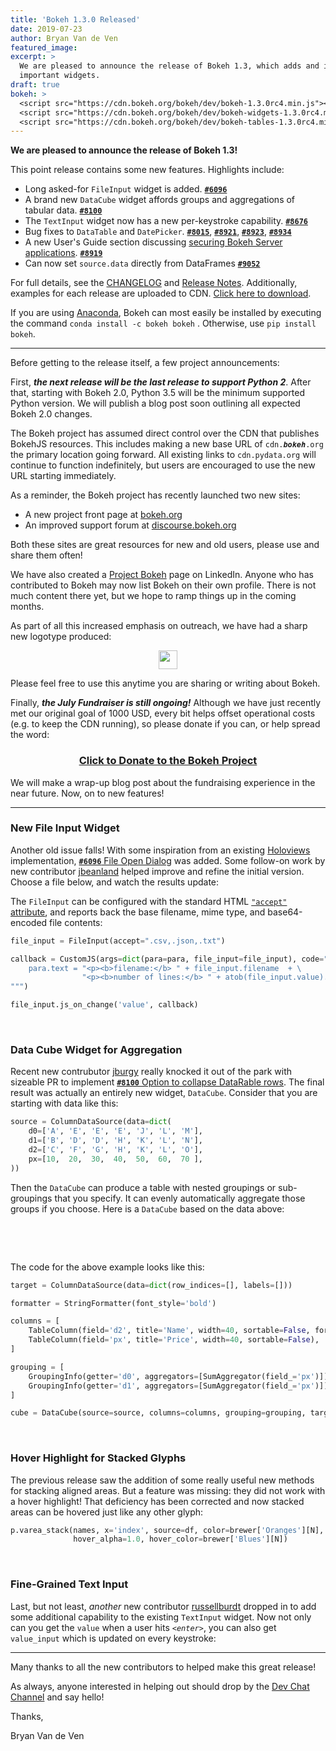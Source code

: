 ```yaml
---
title: 'Bokeh 1.3.0 Released'
date: 2019-07-23
author: Bryan Van de Ven
featured_image:
excerpt: >
  We are pleased to announce the release of Bokeh 1.3, which adds and improves
  important widgets.
draft: true
bokeh: >
  <script src="https://cdn.bokeh.org/bokeh/dev/bokeh-1.3.0rc4.min.js"></script>
  <script src="https://cdn.bokeh.org/bokeh/dev/bokeh-widgets-1.3.0rc4.min.js"></script>
  <script src="https://cdn.bokeh.org/bokeh/dev/bokeh-tables-1.3.0rc4.min.js"></script>
---
```


**We are pleased to announce the release of Bokeh 1.3!**

This point release contains some new features. Highlights include:

* Long asked-for ``FileInput`` widget is added. [**``#6096``**](https://github.com/bokeh/bokeh/issues/6096)
* A brand new ``DataCube`` widget affords groups and aggregations of tabular data. [**``#8100``**](https://github.com/bokeh/bokeh/issues/8100)
* The ``TextInput`` widget now has a new per-keystroke capability. [**``#8676``**](https://github.com/bokeh/bokeh/issues/8676)
* Bug fixes to ``DataTable`` and ``DatePicker``. [**``#8015``**](https://github.com/bokeh/bokeh/issues/8015), [**``#8921``**](https://github.com/bokeh/bokeh/issues/8921), [**``#8923``**](https://github.com/bokeh/bokeh/issues/8923), [**``#8934``**](https://github.com/bokeh/bokeh/issues/8934)
* A new User's Guide section discussing [securing Bokeh Server applications](https://bokeh.pydata.org/en/latest/docs/user_guide/server.html#security). [**``#8919``**](https://github.com/bokeh/bokeh/issues/8919)
* Can now set `source.data` directly from DataFrames [**``#9052``**](https://github.com/bokeh/bokeh/issues/9052)

For full details, see the [CHANGELOG](https://github.com/bokeh/bokeh/blob/master/CHANGELOG)
and [Release Notes](https://bokeh.pydata.org/en/latest/docs/releases.html).
Additionally, examples for each release are uploaded to CDN.
[Click here to download](https://cdn.bokeh.org/bokeh/examples/examples-1.3.0.zip).

If you are using
[Anaconda](https://www.anaconda.com/downloads), Bokeh can most easily be installed
by executing the command ``conda install -c bokeh bokeh`` . Otherwise, use
``pip install bokeh``.

-----

Before getting to the release itself, a few project announcements:

First, ***the next release will be the last release to support Python 2***.
After that, starting with Bokeh 2.0, Python 3.5 will be the minimum supported Python version.
We will publish a blog post soon outlining all expected Bokeh 2.0 changes.

The Bokeh project has assumed direct control over the CDN that publishes BokehJS
resources. This includes making a new base URL of ``cdn.``***``bokeh``***``.org`` the primary
location going forward. All existing links to ``cdn.pydata.org`` will continue
to function indefinitely, but users are encouraged to use the new URL
starting immediately.

As a reminder, the Bokeh project has recently launched two new sites:

* A new project front page at [bokeh.org](https://bokeh.org)
* An improved support forum at [discourse.bokeh.org](https://discourse.bokeh.org)

Both these sites are great resources for new and old users, please use and share
them often!

We have also created a [Project Bokeh](ttps://www.linkedin.com/company/20282761/)
page on LinkedIn. Anyone who has contributed to Bokeh may now list Bokeh on their
own profile.
There is not much content there yet, but we hope to ramp things up in the coming
months.

As part of all this increased emphasis on outreach, we have had a sharp new logotype
produced:

<center>
<img src="https://static.bokeh.org/logos/logotype.svg" height="30" /><p />
</center>

Please feel free to use this anytime you are sharing or writing about Bokeh.

Finally, ***the July Fundraiser is still ongoing!*** Although we have just recently met
our original goal of 1000 USD, every bit helps offset operational costs (e.g. to
keep the CDN running), so please donate if you can, or help spread the word:

<center>
<a href="https://numfocus.salsalabs.org/bokeh-july-fundraiser/index.html">
<b><h3>Click to Donate to the Bokeh Project</h3></b>
</a><p />
</center>

We will make a wrap-up blog post about the fundraising experience in the near future.
Now, on to new features!

-----

### New File Input Widget

Another old issue falls! With some inspiration from an existing [Holoviews](https://holoviews.org)
implementation, [**``#6096``** File Open Dialog](https://github.com/bokeh/bokeh/issues/6096) was
added. Some follow-on work by new contributor [jbeanland](https://github.com/jbeanland) helped
improve and refine the initial version.
Choose a file below, and watch the results update:

<div id="file-input" width="100%"></div>

<script>
  fetch('/static/release-1-3-0/file-input.json')
    .then(function(response) { return response.json(); })
    .then(function(item) { Bokeh.embed.embed_item(item, "file-input"); })
</script>

The ``FileInput`` can be configured with the standard HTML [``"accept"`` attribute](https://www.w3schools.com/tags/att_input_accept.asp),
and reports back the base filename, mime type, and base64-encoded file contents:

```python
file_input = FileInput(accept=".csv,.json,.txt")

callback = CustomJS(args=dict(para=para, file_input=file_input), code="""
    para.text = "<p><b>filename:</b> " + file_input.filename  + \
                "<p><b>number of lines:</b> " + atob(file_input.value).split('\\n').length
""")

file_input.js_on_change('value', callback)
```

&nbsp;

### Data Cube Widget for Aggregation

Recent new contrubutor [jburgy](https://github.com/jburgy) really knocked it out of the
park with sizeable PR to implement [**``#8100``** Option to collapse DataRable rows](https://github.com/bokeh/bokeh/issues/8100). The final result was actually an entirely new widget,
``DataCube``. Consider that you are starting with data like this:

```python
source = ColumnDataSource(data=dict(
    d0=['A', 'E', 'E', 'E', 'J', 'L', 'M'],
    d1=['B', 'D', 'D', 'H', 'K', 'L', 'N'],
    d2=['C', 'F', 'G', 'H', 'K', 'L', 'O'],
    px=[10,  20,  30,  40,  50,  60,  70 ],
))
```

Then the ``DataCube`` can produce a table with nested groupings or sub-groupings that
you specify. It can evenly automatically aggregate those groups if you
choose. Here is a ``DataCube`` based on the data above:

&nbsp;

<center>
<div id="data-cube"></div>
</center>

<script>
  fetch('/static/release-1-3-0/data-cube.json')
    .then(function(response) { return response.json(); })
    .then(function(item) { Bokeh.embed.embed_item(item, "data-cube"); })
</script>

&nbsp;

The code for the above example looks like this:

```python
target = ColumnDataSource(data=dict(row_indices=[], labels=[]))

formatter = StringFormatter(font_style='bold')

columns = [
    TableColumn(field='d2', title='Name', width=40, sortable=False, formatter=formatter),
    TableColumn(field='px', title='Price', width=40, sortable=False),
]

grouping = [
    GroupingInfo(getter='d0', aggregators=[SumAggregator(field_='px')]),
    GroupingInfo(getter='d1', aggregators=[SumAggregator(field_='px')])
]

cube = DataCube(source=source, columns=columns, grouping=grouping, target=target)
```

&nbsp;

### Hover Highlight for Stacked Glyphs

The previous release saw the addition of some really useful new methods for stacking
aligned areas. But a feature was missing: they did not work with a hover highlight!
That deficiency has been corrected and now stacked areas can be hovered just like any
other glyph:

```python
p.varea_stack(names, x='index', source=df, color=brewer['Oranges'][N],
              hover_alpha=1.0, hover_color=brewer['Blues'][N])
```

<center>
<div id="stacked-hover-highlight"></div>
</center>

<script>
  fetch('/static/release-1-3-0/stacked-hover-highlight.json')
    .then(function(response) { return response.json(); })
    .then(function(item) { Bokeh.embed.embed_item(item, "stacked-hover-highlight"); })
</script>

&nbsp;

### Fine-Grained Text Input

Last, but not least, *another* new contributor [russellburdt](https://github.com/russellburdt)
dropped in to add some additional capability to the existing ``TextInput`` widget.
Now not only can you get the ``value`` when a user hits *``<enter>``*, you can also get
``value_input`` which is updated on every keystroke:

<div id="text-input"></div>

<script>
  fetch('/static/release-1-3-0/text-input.json')
    .then(function(response) { return response.json(); })
    .then(function(item) { Bokeh.embed.embed_item(item, "text-input"); })
</script>

----


Many thanks to all the new contributors to helped make this great release!

As always, anyone interested in helping out should drop by the
[Dev Chat Channel](https://gitter.im/bokeh/bokeh-dev) and say hello!

Thanks,

Bryan Van de Ven
